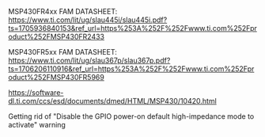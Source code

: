 MSP430FR4xx FAM DATASHEET: https://www.ti.com/lit/ug/slau445i/slau445i.pdf?ts=1705936840153&ref_url=https%253A%252F%252Fwww.ti.com%252Fproduct%252FMSP430FR2433

MSP430FR5xx FAM DATASHEET: https://www.ti.com/lit/ug/slau367p/slau367p.pdf?ts=1706206110916&ref_url=https%253A%252F%252Fwww.ti.com%252Fproduct%252FMSP430FR5969

https://software-dl.ti.com/ccs/esd/documents/dmed/HTML/MSP430/10420.html

Getting rid of "Disable the GPIO power-on default high-impedance mode to activate" warning
